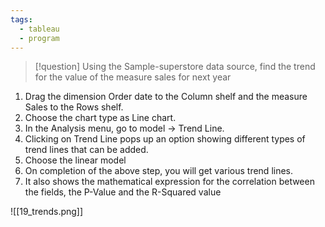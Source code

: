 ```yaml
---
tags:
  - tableau
  - program
---
```

>[!question] Using the Sample-superstore data source, find the trend for the value of the measure sales for next year

1. Drag the dimension Order date to the Column shelf and the measure Sales to the Rows shelf. 
2. Choose the chart type as Line chart. 
3. In the Analysis menu, go to model → Trend Line. 
4. Clicking on Trend Line pops up an option showing different types of trend lines that can be added. 
5. Choose the linear model
6. On completion of the above step, you will get various trend lines. 
7. It also shows the mathematical expression for the correlation between the fields, the P-Value and the R-Squared value

![[19_trends.png]]
